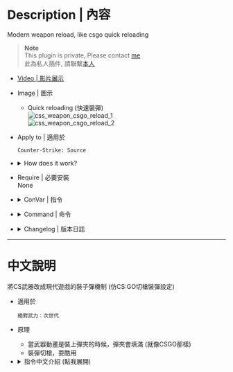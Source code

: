 # Description | 內容
Modern weapon reload, like csgo quick reloading

> __Note__ <br/>
This plugin is private, Please contact [me](https://github.com/fbef0102/Game-Private_Plugin#私人插件列表-private-plugins-list)<br/>
此為私人插件, 請聯繫[本人](https://github.com/fbef0102/Game-Private_Plugin#私人插件列表-private-plugins-list)

* [Video | 影片展示](https://youtu.be/8PmqsZRmtto)

* Image | 圖示
	* Quick reloading (快速裝彈)
    <br/>![css_weapon_csgo_reload_1](image/css_weapon_csgo_reload_1.gif)
    <br/>![css_weapon_csgo_reload_2](image/css_weapon_csgo_reload_2.gif)

* Apply to | 適用於
	```
	Counter-Strike: Source
	```

* <details><summary>How does it work?</summary>

	* Quick reloading your magazine like most modern games today.
</details>

* Require | 必要安裝
<br/>None

* <details><summary>ConVar | 指令</summary>

    * cfg/sourcemod/css_weapon_csgo_reload.cfg
        ```php
        // 0=Off plugin, 1=On plugin
        css_weapon_csgo_reload_allow "1"

        // Reload time for AK-47 clip
        css_weapon_csgo_reload_ak47_clip_time "1.5"
        
        // AK-47 max clip
        css_weapon_csgo_reload_ak47_clip_max "30"

        // Reload time for AUG A1 clip
        css_weapon_csgo_reload_aug_clip_time "2.6"

        // AUG A1 clip
        css_weapon_csgo_reload_auh_clip_max "30"

        // Reload time for AWP clip
        css_weapon_csgo_reload_awp_clip_time "2.1"

        // AWP max clip
        css_weapon_csgo_reload_awp_clip_max "10"

        // Reload time for Desert Eagle clip
        css_weapon_csgo_reload_deagle_clip_time "1.4"

        // Desert Eagle max clip
        css_weapon_csgo_reload_eagle_clip_max "7"

        // Reload time for Elite II clip
        css_weapon_csgo_reload_elite_clip_time "2.6"

        // Elite II max clip
        css_weapon_csgo_reload_elite_clip_max "30"

        // Reload time for FAMAS F1 clip
        css_weapon_csgo_reload_famas_clip_time "1.5"

        // FAMAS F1 max clip
        css_weapon_csgo_reload_famas_clip_max "25"

        // Reload time for Five-Seven clip
        css_weapon_csgo_reload_fiveseven_clip_time "2.1"

        // Five-Seven max clip
        css_weapon_csgo_reload_fiveseven_clip_max "20"

        // Reload time for D3/AU-1 clip
        css_weapon_csgo_reload_g3gs1_clip_time "3.0"

        // D3/AU-1 max clip
        css_weapon_csgo_reload_g3gs1_clip_max "20"

        // Reload time for Galil ARM clip
        css_weapon_csgo_reload_galil_clip_time "1.4"

        // Galil ARM max clip
        css_weapon_csgo_reload_galil_clip_max "35"

        // Reload time for Glock 19 clip
        css_weapon_csgo_reload_glock_clip_time "1.5"

        // Glock 19 max clip
        css_weapon_csgo_reload_glock_clip_max "20"

        // Reload time for M249 Machine Gun clip
        css_weapon_csgo_reload_m249_clip_time "4.6"

        // M249 Machine Gun max clip
        css_weapon_csgo_reload_m249_clip_max "100"

        // FAMAS M4A1 clip
        css_weapon_csgo_reload_m4a1_clip_max "30"

        // Reload time for M4A1 clip
        css_weapon_csgo_reload_m4a1_clip_time "1.7"

        // Reload time for MAC-10 clip
        css_weapon_csgo_reload_mac10_clip_time "1.9"

        // MAC-10 max clip
        css_weapon_csgo_reload_mac10_clip_max "30"

        // Reload time for MP5 Navy clip
        css_weapon_csgo_reload_mp5_clip_time "1.6"

        // MP5 Navy max clip
        css_weapon_csgo_reload_mp5_clip_max "30"

        // Reload time for P228 clip
        css_weapon_csgo_reload_p228_clip_time "1.7"

        // P228 max clip
        css_weapon_csgo_reload_p228_clip_max "13"

        // Reload time for P90 clip
        css_weapon_csgo_reload_p90_clip_time "2.1"

        // P90 max clip
        css_weapon_csgo_reload_p90_clip_max "50"

        // Reload time for Scout clip
        css_weapon_csgo_reload_scount_clip_time "1.4"

        // Scout max clip
        css_weapon_csgo_reload_scount_clip_max "10"

        // Reload time for SG 550 SR clip
        css_weapon_csgo_reload_sg550_clip_time "2.2"

        // SG 550 SR max clip
        css_weapon_csgo_reload_sg550_clip_max "30"

        // Reload time for SG 552 clip
        css_weapon_csgo_reload_sg552_clip_time "1.45"

        // SG 552 max clip
        css_weapon_csgo_reload_sg552_clip_max "30"

        // Reload time for TMP clip
        css_weapon_csgo_reload_tmp_clip_time "1.3"

        // TMP max clip
        css_weapon_csgo_reload_tmp_clip_max "30"

        // Reload time for UMP45 clip
        css_weapon_csgo_reload_ump45_clip_time "2.0"

        // UMP45 max clip
        css_weapon_csgo_reload_ump45_clip_max "25"

        // Reload time for USP45 clip
        css_weapon_csgo_reload_usp_clip_time "1.5"

        // USP45 max clip
        css_weapon_csgo_reload_usp_clip_max "12"
        ```
</details>

* <details><summary>Command | 命令</summary>
    
    None
</details>

* <details><summary>Changelog | 版本日誌</summary>

    * v1.0 (2023-3-6)
        * Initial Release
</details>

- - - -
# 中文說明
將CS武器改成現代遊戲的裝子彈機制 (仿CS:GO切槍裝彈設定)

* 適用於
	```
	絕對武力：次世代
	```

* 原理
    * 當武器動畫是裝上彈夾的時候，彈夾會填滿 (就像CSGO那樣)    
    * 裝彈切槍，耍酷用

* <details><summary>指令中文介紹 (點我展開)</summary>

    * cfg/sourcemod/css_weapon_csgo_reload.cfg
        ```php
        // 0=關閉插件, 1=啟動插件
        css_weapon_csgo_reload_allow "1"

        // AK-47 快速填裝的時間
        css_weapon_csgo_reload_ak47_clip_time "1.5"
        
        // AK-47 快速填裝的彈夾
        css_weapon_csgo_reload_ak47_clip_max "30"

        // 以下指令類堆，可設置每個武器的快速裝彈時間
        css_weapon_csgo_reload_aug_clip_time "2.6"
        css_weapon_csgo_reload_auh_clip_max "30"

        css_weapon_csgo_reload_awp_clip_time "2.1"
        css_weapon_csgo_reload_awp_clip_max "10"

        css_weapon_csgo_reload_deagle_clip_time "1.4"
        css_weapon_csgo_reload_eagle_clip_max "7"

        css_weapon_csgo_reload_elite_clip_time "2.6"
        css_weapon_csgo_reload_elite_clip_max "30"

        css_weapon_csgo_reload_famas_clip_time "1.5"
        css_weapon_csgo_reload_famas_clip_max "25"


        css_weapon_csgo_reload_fiveseven_clip_time "2.1"
        css_weapon_csgo_reload_fiveseven_clip_max "20"

        css_weapon_csgo_reload_g3gs1_clip_time "3.0"
        css_weapon_csgo_reload_g3gs1_clip_max "20"

        css_weapon_csgo_reload_galil_clip_time "1.4"
        css_weapon_csgo_reload_galil_clip_max "35"

        css_weapon_csgo_reload_glock_clip_time "1.5"
        css_weapon_csgo_reload_glock_clip_max "20"

        css_weapon_csgo_reload_m249_clip_time "4.6"
        css_weapon_csgo_reload_m249_clip_max "100"

        css_weapon_csgo_reload_m4a1_clip_max "30"
        css_weapon_csgo_reload_m4a1_clip_time "1.7"

        css_weapon_csgo_reload_mac10_clip_time "1.9"
        css_weapon_csgo_reload_mac10_clip_max "30"

        css_weapon_csgo_reload_mp5_clip_time "1.6"
        css_weapon_csgo_reload_mp5_clip_max "30"

        css_weapon_csgo_reload_p228_clip_time "1.7"
        css_weapon_csgo_reload_p228_clip_max "13"

        css_weapon_csgo_reload_p90_clip_time "2.1"
        css_weapon_csgo_reload_p90_clip_max "50"

        css_weapon_csgo_reload_scount_clip_time "1.4"
        css_weapon_csgo_reload_scount_clip_max "10"

        css_weapon_csgo_reload_sg550_clip_time "2.2"
        css_weapon_csgo_reload_sg550_clip_max "30"

        css_weapon_csgo_reload_sg552_clip_time "1.45"
        css_weapon_csgo_reload_sg552_clip_max "30"

        css_weapon_csgo_reload_tmp_clip_time "1.3"
        css_weapon_csgo_reload_tmp_clip_max "30"

        css_weapon_csgo_reload_ump45_clip_time "2.0"
        css_weapon_csgo_reload_ump45_clip_max "25"

        css_weapon_csgo_reload_usp_clip_time "1.5"
        css_weapon_csgo_reload_usp_clip_max "12"
        ```
</details>


